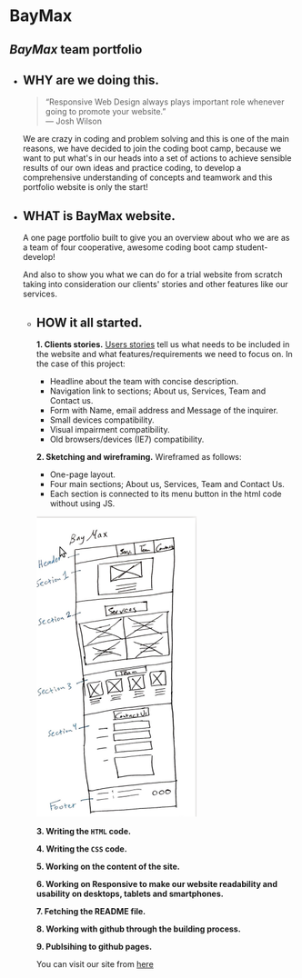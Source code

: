 # BayMax
## *BayMax* team portfolio


* ## WHY are we doing this.
    >“Responsive Web Design always plays important role whenever going to promote your website.”  
    ― Josh Wilson

    We are crazy in coding and problem solving and this is one of the main reasons, we have decided to join the coding boot camp, because we want to put what's in our heads into a set of actions to achieve sensible results of our own ideas and practice coding, to develop a comprehensive understanding of concepts and teamwork and this portfolio website is only the start!


* ## WHAT is BayMax website.
    A one page portfolio built to give you an overview about who we are as a team of four cooperative, awesome coding boot camp student-develop!

    And also to show you what we can do for a trial website from scratch taking into consideration our clients' stories and other features like our services.




  * ## HOW it all started.
      **1. Clients stories.**
    [Users stories](https://github.com/gazaskygeeks/bootcamp/blob/master/coursebook/week1/project.md) tell us what needs to be included in the website and what features/requirements we need to focus on. In the case of this project:
      * Headline about the team with concise description.
      * Navigation link to sections; About us, Services, Team and Contact us.
      * Form with Name, email address and Message of the inquirer.
      * Small devices compatibility.
      * Visual impairment compatibility.
      * Old browsers/devices (IE7) compatibility.

      **2. Sketching and wireframing.**
     Wireframed as follows:
      * One-page layout.
      * Four main sections; About us, Services, Team and Contact Us.
      * Each section is connected to its menu button in the html code without using JS.

      ![alt](https://github.com/FACG2/BayMax/blob/master/images/skitch.png?raw=true)

      **3. Writing the `HTML` code.**

      **4. Writing the `CSS` code.**

      **5. Working on the content of the site.**

      **6. Working on Responsive to make our website readability and usability on desktops, tablets and smartphones.**

      **7. Fetching the README file.**

      **8. Working with github through the building process.**

       **9. Publsihing to github pages.**


    You can visit our site from [here](https://facg2.github.io/BayMax/)
